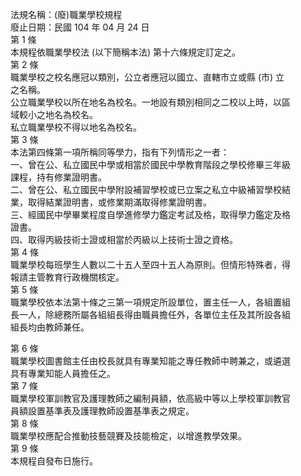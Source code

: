 法規名稱：(廢)職業學校規程  
廢止日期：民國 104 年 04 月 24 日  
第 1 條  
本規程依職業學校法 (以下簡稱本法) 第十六條規定訂定之。  
第 2 條  
職業學校之校名應冠以類別，公立者應冠以國立、直轄市立或縣 (市) 立  
之名稱。  
公立職業學校以所在地名為校名。一地設有類別相同之二校以上時，以區  
域較小之地名為校名。  
私立職業學校不得以地名為校名。  
第 3 條  
本法第四條第一項所稱同等學力，指有下列情形之一者：  
一、曾在公、私立國民中學或相當於國民中學教育階段之學校修畢三年級  
課程，持有修業證明書。  
二、曾在公、私立國民中學附設補習學校或已立案之私立中級補習學校結  
業，取得結業證明書，或修業期滿取得修業證明書。  
三、經國民中學畢業程度自學進修學力鑑定考試及格，取得學力鑑定及格  
證書。  
四、取得丙級技術士證或相當於丙級以上技術士證之資格。  
第 4 條  
職業學校每班學生人數以二十五人至四十五人為原則。但情形特殊者，得  
報請主管教育行政機關核定。  
第 5 條  
職業學校依本法第十條之三第一項規定所設單位，置主任一人，各組置組  
長一人，除總務所屬各組組長得由職員擔任外，各單位主任及其所設各組  
組長均由教師兼任。  


第 6 條  
職業學校圖書館主任由校長就具有專業知能之專任教師中聘兼之，或遴選  
具有專業知能人員擔任之。  
第 7 條  
職業學校軍訓教官及護理教師之編制員額，依高級中等以上學校軍訓教官  
員額設置基準表及護理教師設置基準表之規定。  
第 8 條  
職業學校應配合推動技藝競賽及技能檢定，以增進教學效果。  
第 9 條  
本規程自發布日施行。  


